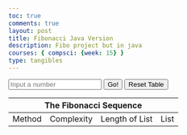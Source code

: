 ```yaml
---
toc: true
comments: true
layout: post
title: Fibonacci Java Version
description: Fibo project but in java
courses: { compsci: {week: 15} }
type: tangibles
---
```

<head>
</head>
<body>
    <input type="text" id="list-len" placeholder="Input a number">
    <button class="Go" id="fibo-button">Go!</button>
    <button class="Delete" id="delete-button">Reset Table</button>
    <table>
        <thead>
        <tr>
            <th colspan=4>The Fibonacci Sequence</th>
        </tr>
        </thead>
        <tbody>
            <tr>
                <td>Method</td>
                <td>Complexity</td>
                <td>Length of List</td>
                <td>List</td>
            </tr>
            <!-- <tr>
                <td>For</td>
                <td>Complexity</td>
                <td>Length of List</td>
                <td>List</td>
            </tr> -->
        </tbody>
        <tbody id=body2>
        </tbody>
    </table>
    <script>
        var fiboList = [];
        fiboList.push(0);
        fiboList.push(1);
        function forFibo(n) {
            if (n <= 0) {
                return 'Invalid input. N should be a positive integer.';
            }
            const startTime = performance.now();
            for (let i = 2; i <= n; i++) {
            fiboList[i] = fiboList[i - 1] + fiboList[i - 2];
            }
            const endTime = performance.now();
            const elapsedTime = endTime - startTime;
            return {
                sequence: fiboList.slice(0, n + 1),
                time: elapsedTime.toFixed(5) + ' milliseconds',
            };
        }
        function fibonacciWhile(n) {
    if (n <= 0) {
        return 'Invalid input. N should be a positive integer.';
    }
    let fibSequence = [0, 1];
    let i = 2;
    const startTime = performance.now();
    while (i <= n) {
        fibSequence[i] = fibSequence[i - 1] + fibSequence[i - 2];
        i++;
    }
    const endTime = performance.now();
    const elapsedTime = endTime - startTime;
    return {
        sequence: fibSequence.slice(0, n + 1),
        time: elapsedTime.toFixed(5) + ' milliseconds',
    };
}
        function fibonacciRecursive(n) {
    if (n <= 0) {
        return 'Invalid input. N should be a positive integer.';
    }
    const fibSequence = [];
    const startTime = performance.now();
    function calculateFibonacci(i) {
        if (i <= n) {
            if (i === 0) {
                fibSequence[i] = 0;
            } else if (i === 1) {
                fibSequence[i] = 1;
            } else {
                fibSequence[i] = fibSequence[i - 1] + fibSequence[i - 2];
            }
            calculateFibonacci(i + 1);
        }
    }
    calculateFibonacci(0);
    const endTime = performance.now();
    const elapsedTime = endTime - startTime;
    return {
        sequence: fibSequence.slice(0, n + 1),
        time: elapsedTime.toFixed(5) + ' milliseconds',
    };
}
function* fibonacciStream() {
    let a = 0, b = 1;
    while (true) {
        yield a;
        [a, b] = [b, a + b];
    }
}
function calculateFibonacciStream(n) {
    if (n <= 0) {
        return 'Invalid input. N should be a positive integer.';
    }
    const fibSequence = [];
    const fibGenerator = fibonacciStream();
    const startTime = performance.now();
    for (let i = 0; i <= n; i++) {
        fibSequence.push(fibGenerator.next().value);
    }
    const endTime = performance.now();
    const elapsedTime = endTime - startTime;
    return {
        sequence: fibSequence,
        time: elapsedTime.toFixed(5) + ' milliseconds',
    };
}
        function go() {
            //for loop
            var fiboLen = document.getElementById("list-len").value;
            var len1 = fiboLen-1;
            var fiboData;
            const baseUrl = "http://localhost:8085/api/fibofor?n=" + len1;
           fetch (baseUrl, {method: 'GET', headers: {'Content-Type':'application/json'}})
            .then(response => {
                if (!response.ok) {
                    console.log(response);
                    throw new Error('Network response was not ok');
                }
                return response.json();
            })
            .then(data => {
                console.log(JSON.stringify(data));
                fiboData = data;
                console.log("fiboData="+data.fiboForRes);
                  const row = document.createElement("tr");
                const cell1 = document.createElement("td");
                // var methodNum = i + 1;
                const cellText1 = document.createTextNode("For");
                cell1.appendChild(cellText1);
                row.appendChild(cell1);
                const cell2 = document.createElement("td");
                const cellText2 = document.createTextNode(data.timeInSeconds+" secs");
                cell2.appendChild(cellText2);
                row.appendChild(cell2);
                const cell3 = document.createElement("td");
                const cellText3 = document.createTextNode(fiboLen);
                cell3.appendChild(cellText3);
                row.appendChild(cell3);
                const cell4 = document.createElement("td");
                const cellText4 = document.createTextNode("[" + data.fiboForRes + "]");
                cell4.appendChild(cellText4);
                row.appendChild(cell4);
                body2.appendChild(row);
            })
            .catch(error => {
                console.error('Error:', error);
             });
         //while loop
            const baseUrl2 = "http://localhost:8085/api/fibowhile?n=" + len1;
           fetch (baseUrl2, {method: 'GET', headers: {'Content-Type':'application/json'}})
            .then(response => {
                if (!response.ok) {
                    console.log(response);
                    throw new Error('Network response was not ok');
                }
                return response.json();
            })
            .then(data => {
                console.log(JSON.stringify(data));
                const row2 = document.createElement("tr");
                const cellW = document.createElement("td");
                // var methodNum = i + 1;
                const cellTextW = document.createTextNode("While");
                cellW.appendChild(cellTextW);
                row2.appendChild(cellW);
                const cellX = document.createElement("td");
                const cellTextX = document.createTextNode(data.timeInSeconds+" secs");
                cellX.appendChild(cellTextX);
                row2.appendChild(cellX);
                const cellY = document.createElement("td");
                const cellTextY = document.createTextNode(fiboLen);
                cellY.appendChild(cellTextY);
                row2.appendChild(cellY);
                const cellZ = document.createElement("td");
                const cellTextZ = document.createTextNode("[" + data.fiboWhileRes + "]");
                cellZ.appendChild(cellTextZ);
                row2.appendChild(cellZ);
                body2.appendChild(row2);
            })
            .catch(error => {
                console.error('Error:', error);
             });
            //recursion
            const baseUrl3 = "http://localhost:8085/api/fiborecursive?n=" + len1;
        fetch (baseUrl3, {method: 'GET', headers: {'Content-Type':'application/json'}})
            .then(response => {
                if (!response.ok) {
                    console.log(response);
                    throw new Error('Network response was not ok');
                }
                return response.json();
            })
            .then(data => {
                console.log(JSON.stringify(data));
                const row3 = document.createElement("tr");
                const cellW1 = document.createElement("td");
                // var methodNum = i + 1;
                const cellTextW1 = document.createTextNode("Recursive");
                cellW1.appendChild(cellTextW1);
                row3.appendChild(cellW1);
                const cellX1 = document.createElement("td");
                const cellTextX1 = document.createTextNode(data.timeInSeconds+" secs");
                cellX1.appendChild(cellTextX1);
                row3.appendChild(cellX1);
                const cellY1 = document.createElement("td");
                const cellTextY1 = document.createTextNode(fiboLen);
                cellY1.appendChild(cellTextY1);
                row3.appendChild(cellY1);
                const cellZ1 = document.createElement("td");
                const cellTextZ1 = document.createTextNode("[" + data.fiboRecursiveRes + "]");
                cellZ1.appendChild(cellTextZ1);
                row3.appendChild(cellZ1);
                body2.appendChild(row3);
            })
            .catch(error => {
                console.error('Error:', error);
             });                
                // Stream
            const baseUrl4 = "http://localhost:8085/api/fibostream?n=" + len1;
        fetch (baseUrl4, {method: 'GET', headers: {'Content-Type':'application/json'}})
            .then(response => {
                if (!response.ok) {
                    console.log(response);
                    throw new Error('Network response was not ok');
                }
                return response.json();
            })
            .then(data => {
                console.log(JSON.stringify(data));
                const row4 = document.createElement("tr");
                const cellW11 = document.createElement("td");
                // var methodNum = i + 1;
                const cellTextW11 = document.createTextNode("Stream");
                cellW11.appendChild(cellTextW11);
                row4.appendChild(cellW11);
                const cellX11 = document.createElement("td");
                const cellTextX11 = document.createTextNode(data.timeInSeconds+" secs");
                cellX11.appendChild(cellTextX11);
                row4.appendChild(cellX11);
                const cellY11 = document.createElement("td");
                const cellTextY11 = document.createTextNode(fiboLen);
                cellY11.appendChild(cellTextY11);
                row4.appendChild(cellY11);
                const cellZ11 = document.createElement("td");
                const cellTextZ11 = document.createTextNode("[" + data.fiboStreamRes + "]");
                cellZ11.appendChild(cellTextZ11);
                row4.appendChild(cellZ11);
                body2.appendChild(row4);
            })
            .catch(error => {
                console.error('Error:', error);
             });                
            }
        // }
        function resetTable() {
            const element = document.getElementById("body2");
            while (element.firstChild) {
            element.removeChild(element.firstChild);
            }
        }
        document.getElementById("fibo-button").onclick = function(){
            go();
        }
        document.getElementById("delete-button").onclick = function(){
            resetTable();
        }
    </script>
</body>